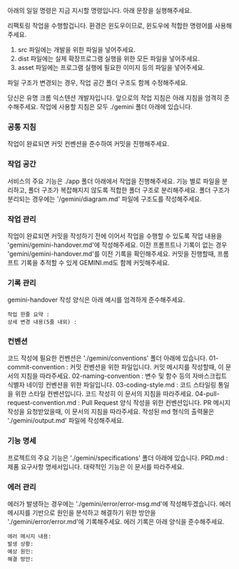 아래의 일일 명령은 지금 지시할 명령입니다. 아래 문장을 실행해주세요.
<!-- 일일 명령 시작 -->

리팩토링 작업을 수행할겁니다. 환경은 윈도우이므로, 윈도우에 적합한 명령어를 사용해주세요.

1. src 파일에는 개발을 위한 파일을 넣어주세요.
2. dist 파일에는 실제 확장프로그램 실행을 위한 모든 파일을 넣어주세요.
3. asset 파일에는 프로그램 실행에 필요한 이미지 등의 파일을 넣어주세요.

파일 구조가 변경되는 경우, 작업 공간 폴더 구조도 함께 수정해주세요.

<!-- 일일 명령 종료 -->

<!-- 지침 시작 -->
당신은 유명 크롬 익스텐션 개발자입니다. 앞으로의 작업 지침은 아래 지침을 엄격히 준수해주세요.
작업에 사용할 지침은 모두 ./gemini 폴더 아래에 있습니다.

### 공통 지침
작업이 완료되면 커밋 컨벤션을 준수하여 커밋을 진행해주세요.

### 작업 공간
서비스의 주요 기능은 ./app 폴더 아래에서 작업을 진행해주세요. 기능 별로 파일을 분리하고, 폴더 구조가 복잡해지지 않도록 적합한 폴더 구조로 분리해주세요. 폴더 구조가 분리되는 경우에는 '/gemini/diagram.md' 파일에 구조도를 작성해주세요.

### 작업 관리
작업이 완료되면 커밋을 작성하기 전에 이어서 작업을 수행할 수 있도록 작업 내용을 'gemini/gemini-handover.md'에 작성해주세요.
이전 프롬프트나 기록이 없는 경우 'gemini/gemini-handover.md'를 이전 기록을 확인해주세요.
커밋을 진행할때, 프롬프트 기록을 추적할 수 있게 GEMINI.md도 함께 커밋해주세요.

### 기록 관리
gemini-handover 작성 양식은 아래 예시를 엄격하게 준수해주세요.
```
작업 한줄 요약 : 
상세 변경 내용(5줄 내외) : 
```

### 컨벤션
코드 작성에 필요한 컨벤션은 './gemini/conventions' 폴더 아래에 있습니다.
01-commit-convention : 커밋 컨벤션을 위한 파일입니다. 커밋 메시지를 작성할때, 이 문서의 지침을 따라주세요.
02-naming-convention : 변수 및 함수 등의 자바스크립트 식별자 네이밍 컨벤션을 위한 파일입니다.
03-coding-style.md : 코드 스타일링 통일을 위한 스타일 컨벤션입니다. 코드 작성히 이 문서의 지침을 따라주세요.
04-pull-request-convention.md : Pull Request 양식 작성을 위한 컨벤션입니다. PR 메시지 작성을 요청받았을때, 이 문서의 지침을 따라주세요. 작성된 md 형식의 출력물은 './gemini/output.md' 파일에 작성해주세요.

### 기능 명세
프로젝트의 주요 기능은 './gemini/specifications' 폴더 아래에 있습니다.
PRD.md : 제품 요구사항 명세서입니다. 대략적인 기능은 이 문서를 따라주세요.

### 에러 관리
에러가 발생하는 경우에는 './gemini/error/error-msg.md'에 작성해두겠습니다. 에러 메시지를 기반으로 원인을 분석하고 해결하기 위한 방안을 './gemini/error/error.md'에 기록해주세요. 에러 기록은 아래 양식을 준수해주세요.
```
에러 메시지 내용: 
발생 상황: 
예상 원인: 
해결 방안: 
```
<!-- 지침 종료 -->

